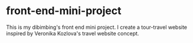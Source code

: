 # front-end-mini-project
This is my dibimbing's front end mini project. I create a tour-travel website inspired by Veronika Kozlova's travel website concept.
